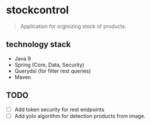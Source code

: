 # stockcontrol

> Application for orginizing stock of products.

## technology stack

- Java 9
- Spring (Core, Data, Security)
- Querydsl (for filter rest queries)
- Maven

## TODO
- [ ] Add token security for rest endpoints
- [ ] Add yolo algorithm for detection products from image.
